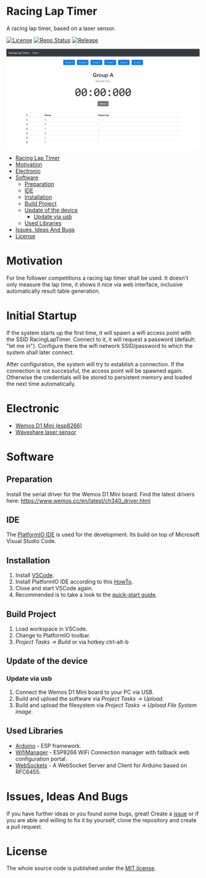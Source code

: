 # Racing Lap Timer
A racing lap timer, based on a laser sensor.

[![License](https://img.shields.io/badge/license-MIT-blue.svg)](http://choosealicense.com/licenses/mit/)
[![Repo Status](https://www.repostatus.org/badges/latest/wip.svg)](https://www.repostatus.org/#wip)
[![Release](https://img.shields.io/github/release/BlueAndi/RacingLapTimer.svg)](https://github.com/BlueAndi/RacingLapTimer/releases)

![RacingLapTimer](./doc/screenshot.jpg)

- [Racing Lap Timer](#racing-lap-timer)
- [Motivation](#motivation)
- [Electronic](#electronic)
- [Software](#software)
  - [Preparation](#preparation)
  - [IDE](#ide)
  - [Installation](#installation)
  - [Build Project](#build-project)
  - [Update of the device](#update-of-the-device)
    - [Update via usb](#update-via-usb)
  - [Used Libraries](#used-libraries)
- [Issues, Ideas And Bugs](#issues-ideas-and-bugs)
- [License](#license)

# Motivation
For line follower competitions a racing lap timer shall be used. It doesn't only measure the lap time, it shows it nice via web interface, inclusive automatically result table generation.

# Initial Startup
If the system starts up the first time, it will spawn a wifi access point with the SSID RacingLapTimer. Connect to it, it will request a password (default: "let me in").
Configure there the wifi network SSID/password to which the system shall later connect.

After configuration, the system will try to establish a connection. If the connection is not successful, the access point will be spawned again. Otherwise the credentials will be stored to persistent memory and loaded the next time automatically.

# Electronic

* [Wemos D1 Mini (esp8266)](https://docs.platformio.org/en/latest/boards/espressif8266/d1_mini.html)
* [Waveshare laser sensor](https://www.waveshare.com/wiki/Laser_Sensor)

# Software

## Preparation
Install the serial driver for the Wemos D1 Mini board. Find the latest drivers here: https://www.wemos.cc/en/latest/ch340_driver.html

## IDE
The [PlatformIO IDE](https://platformio.org/platformio-ide) is used for the development. Its build on top of Microsoft Visual Studio Code.

## Installation
1. Install [VSCode](https://code.visualstudio.com/).
2. Install PlatformIO IDE according to this [HowTo](https://platformio.org/install/ide?install=vscode).
3. Close and start VSCode again.
4. Recommended is to take a look to the [quick-start guide](https://docs.platformio.org/en/latest/ide/vscode.html#quick-start).

## Build Project
1. Load workspace in VSCode.
2. Change to PlatformIO toolbar.
3. _Project Tasks -> Build_ or via hotkey ctrl-alt-b

## Update of the device

### Update via usb
1. Connect the Wemos D1 Mini board to your PC via USB.
2. Build and upload the software via _Project Tasks -> Upload_.
3. Build and upload the filesystem via _Project Tasks -> Upload File System image_.

## Used Libraries
* [Arduino](https://github.com/esp8266/Arduino) - ESP framework.
* [WifiManager](https://github.com/tzapu/WiFiManager) - ESP8266 WiFi Connection manager with fallback web configuration portal.
* [WebSockets](https://github.com/Links2004/arduinoWebSockets) - A WebSocket Server and Client for Arduino based on RFC6455.

# Issues, Ideas And Bugs
If you have further ideas or you found some bugs, great! Create a [issue](https://github.com/BlueAndi/RacingLapTimer/issues) or if you are able and willing to fix it by yourself, clone the repository and create a pull request.

# License
The whole source code is published under the [MIT license](http://choosealicense.com/licenses/mit/).
